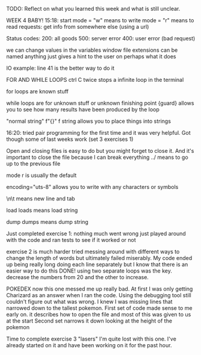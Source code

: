 TODO: Reflect on what you learned this week and what is still unclear.

WEEK 4 BABY!
15:18: start
mode = "w" means to write
mode = "r" means to read
requests: get info from somewhere else (using a url)

Status codes:
200: all goods
500: server error
400: user error (bad request)

we can change values in the variables window
file extensions can be named anything just gives a hint to the user on perhaps what it does

IO example: line 41 is the better way to do it

FOR AND WHILE LOOPS
ctrl C twice stops a infinite loop in the terminal

for loops are known stuff

while loops are for unknown stuff or unknown finishing point
{guard} allows you to see how many results have been produced by the loop

"normal string"
f"{}"
f string allows you to place things into strings

16:20: tried pair programming for the first time and it was very helpful. Got though some of last weeks work (set 3 exercises 1)

Open and closing files is easy to do but you might forget to close it. And it's important to close the file because I can break everything
../ means to go up to the previous file

mode r is usually the default

encoding="uts-8" allows you to write with any characters or symbols

\n\t means new line and tab

load
loads means load string

dump
dumps means dump string

Just completed exercise 1: nothing much went wrong just played around with the code and ran tests to see if it worked or not

exercise 2 is much harder tried messing around with different ways to change the length of words but ultimately failed miserably.
My code ended up being really long doing each line separately but I know that there is an easier way to do this
DONE! using two separate loops was the key. decrease the numbers from 20 and the other to increase.

POKEDEX now this one messed me up really bad.
At first I was only getting Charizard as an answer when I ran the code. Using the debugging tool still couldn't figure out what was wrong. I knew I was missing lines that narrowed down to the tallest pokemon.
First set of code made sense to me early on. it describes how to open the file and most of this was given to us at the start
Second set narrows it down looking at the height of the pokemon

Time to complete exercise 3 "lasers" I'm quite lost with this one. I've already started on it and have been working on it for the past hour.
